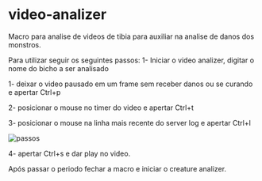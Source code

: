 # video-analizer

Macro para analise de videos de tibia para auxiliar na analise de danos dos monstros.

Para utilizar seguir os seguintes passos:
1- Iniciar o video analizer, digitar o nome do bicho a ser analisado

1- deixar o video pausado em um frame sem receber danos ou se curando e apertar Ctrl+p

2- posicionar o mouse no timer do video e apertar Ctrl+t

3- posicionar o mouse na linha mais recente do server log e apertar Ctrl+l

![passos](https://user-images.githubusercontent.com/9350815/94685381-bb773580-02ff-11eb-90a3-b48f1189e56d.png)



4- apertar Ctrl+s e dar play no video.


Após passar o periodo fechar a macro e iniciar o creature analizer.



